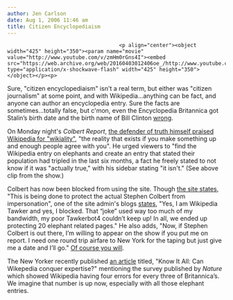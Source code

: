 ```yaml
---
author: Jen Carlson
date: Aug 1, 2006 11:46 am
title: Citizen Encyclopediaism
---
```


	
										<p align="center"><object width="425" height="350"><param name="movie" value="http://www.youtube.com/v/zmHm0rGns4I"><embed src="https://web.archive.org/web/20160403012406oe_/http://www.youtube.com/v/zmHm0rGns4I" type="application/x-shockwave-flash" width="425" height="350"></object></p><p>

</p><p>Sure, &quot;citizen encyclopediaism&quot; isn&apos;t a real term, but either was &quot;citizen journalism&quot; at some point, and with Wikipedia...anything can be fact, and anyone can author an encyclopedia entry. Sure the facts are sometimes...totally false, but c&apos;mon, even the Encyclopedia Britannica got Stalin&#x2019;s birth date and the birth name of Bill Clinton <a href="https://web.archive.org/web/20160403012406/http://en.wikipedia.org/wiki/List_of_Britannica_errors">wrong</a>.</p>

<p>On Monday night&apos;s <em>Colbert Report</em>, <a href="https://web.archive.org/web/20160403012406/http://spring.newsvine.com/_news/2006/08/01/307864-stephen-colbert-causes-chaos-on-wikipedia-gets-blocked-from-site">the defender of truth himself praised Wikipedia for &quot;wikiality&quot;</a>, &quot;the reality that exists if you make something up and enough people agree with you&quot;. He urged viewers to &quot;find the Wikipedia entry on elephants and create an entry that stated their population had tripled in the last six months, a fact he freely stated to not know if it was &quot;actually true,&quot; with his sidebar stating &quot;it isn&apos;t.&quot; (See above clip from the show.)</p>

<p>Colbert has now been blocked from using the site. Though <a href="&lt;a href=" http:="" en.wikipedia.org="" wiki="" user_talk:stephencolbert"="">the site states</a>, &quot;This is being done to protect the actual Stephen Colbert from impersonation&quot;, one of the site admin&apos;s blogs <a href="https://web.archive.org/web/20160403012406/http://tawker.com/2006/08/01/i-blocked-stephen-colbert-on-wikipedia/">states</a>, &quot;Yes, I am Wikipedia Tawker and yes, I blocked. That &#x201C;joke&#x201D; used way too much of my bandwidth, my poor Tawkerbot4 couldn&#x2019;t keep up! In all, we ended up protecting 20 elephant related pages.&quot; He also adds, &quot;Now, if Stephen Colbert is out there, I&#x2019;m willing to appear on the show if you put me on report. I need one round trip airfare to New York for the taping but just give me a date and I&#x2019;ll go.&quot; <a href="https://web.archive.org/web/20160403012406/http://en.wikipedia.org/wiki/Publicity_stunts">Of course you will</a>. </p>

<p>The New Yorker recently published <a href="https://web.archive.org/web/20160403012406/http://www.newyorker.com/fact/content/articles/060731fa_fact">an article</a> titled, &quot;Know It All: Can Wikepedia conquer expertise?&quot; mentioning the survey published by <em>Nature</em> which showed Wikipedia having four errors for every three of Britannica&#x2019;s. We imagine that number is up now, especially with all those elephant entries. </p>					
										
									
				